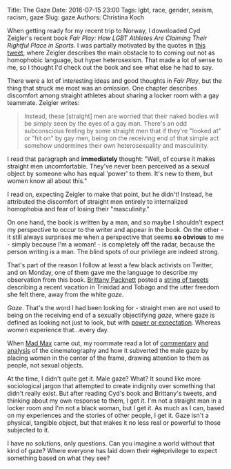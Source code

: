 Title: The Gaze
Date: 2016-07-15 23:00
Tags: lgbt, race, gender, sexism, racism, gaze
Slug: gaze
Authors: Christina Koch

When getting ready for my recent trip to Norway, 
I downloaded Cyd Zeigler's recent book *Fair Play: How 
LGBT Athletes Are Claiming Their Rightful Place in Sports*.  I 
was partially motivated by the quotes in 
[this tweet](https://twitter.com/ben_scrivens/status/746966471050354689), 
where Zeigler describes the main obstacle to to coming out not 
as homophobic language, but hyper heterosexism.  That made a lot of 
sense to me, so I thought I'd check out the book and see what else 
he had to say.  

There were a lot of interesting ideas and good thoughts in *Fair 
Play*, but the thing that struck me most was an omission.  One chapter 
describes discomfort among straight
athletes about sharing a locker room with a gay teammate.  Zeigler writes:

> Instead, these [straight] men are worried that their naked bodies
> will be simply seen by the eyes of a gay man.  There's an odd 
> subconscious feeling by some straight men that if they're "looked at"
> or "hit on" by gay men, being on the receiving end of that simple act
> somehow undermines their own heterosexuality and masculinity.  

I read that paragraph and **immediately** thought: "Well, of course 
it makes straight men uncomfortable.  They've never been perceived 
as a sexual object by someone who has equal 'power' to them.  It's 
new to them, but women know all about this."  

I read on, expecting Zeigler to make that point, but he didn't!  Instead, 
he attributed the discomfort of straight men entirely 
to internalized homophobia and fear of losing their "masculinity."  

On one hand, the book is written by a man, and so maybe I shouldn't 
expect my perspective to occur to the writer and appear 
in the book.  On the other - it still always surprises 
me when a perspective that seems **so obvious** to me - simply because 
I'm a woman! - is completely 
off the radar, because the person writing is a man.  The blind spots of 
our privilege are indeed strong. 

That's part of the reason I follow at least a few black activists on 
Twitter, and on Monday, one of them gave me the language to describe my 
observation from this book.  [Brittany Packnett](https://twitter.com/MsPackyetti/) 
posted a [string of tweets](https://twitter.com/MsPackyetti/status/752481867568287746)
describing a recent vacation in Trinidad and Tobago and the utter freedom 
she felt there, away from the white *gaze*.  

*Gaze*.  That's the word I had been looking for - straight men are not 
used to being on the receiving end of a sexually objectifying *gaze*, where 
gaze is defined as looking not just to look, but with 
[power or expectation](https://twitter.com/MsPackyetti/status/752482258477461506).  Whereas 
women experience that...every day.  

When [Mad Max](http://www.imdb.com/title/tt1392190) came out, my roommate 
read a lot of [commentary](http://bonehandledknife.tumblr.com/post/120671243530/doctorscienceknowsfandom-teapotsahoy)
 [and](http://bonehandledknife.tumblr.com/post/120680789755/mad-max-center-frame-and-the-male-gaze) 
 [analysis](http://bonehandledknife.tumblr.com/post/121397309610/eyes-up-here-composition-and-gaze) of the cinematography and 
how it subverted the male gaze by placing women in the center of the frame, 
drawing attention to them as people, not sexual objects.  

At the time, I didn't quite get it.  Male gaze?  What?  It sound like 
more sociological jargon that attempted to create indignity over something 
that didn't really exist.  But after reading Cyd's book and Brittany's 
tweets, and thinking about my own response to them, I get it. I'm not a 
straight man in a locker room and I'm not a black woman, but I get it.  As much 
as I can, based on my experiences and the stories of other people, I get it.  Gaze 
isn't a physical, tangible object, but that makes it no less real or powerful 
to those subjected to it.  

I have no solutions, only questions.  Can you imagine a world 
without that kind of gaze?  Where everyone has laid down 
their <strike>right</strike>privilege to expect something based on 
what they see?  